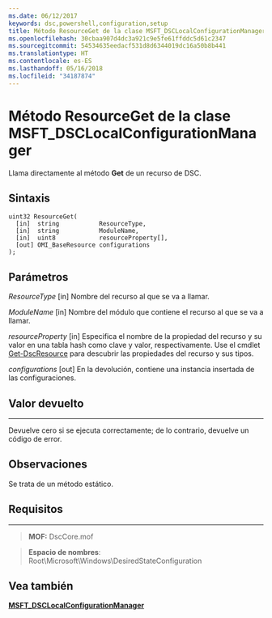 ```yaml
---
ms.date: 06/12/2017
keywords: dsc,powershell,configuration,setup
title: Método ResourceGet de la clase MSFT_DSCLocalConfigurationManager
ms.openlocfilehash: 30cbaa907d4dc3a921c9e5fe61ffddc5d61c2347
ms.sourcegitcommit: 54534635eedacf531d8d6344019dc16a50b8b441
ms.translationtype: HT
ms.contentlocale: es-ES
ms.lasthandoff: 05/16/2018
ms.locfileid: "34187874"
---
```

# <a name="resourceget-method-of-the-msftdsclocalconfigurationmanager-class"></a>Método ResourceGet de la clase MSFT_DSCLocalConfigurationManager

Llama directamente al método **Get** de un recurso de DSC.

<a name="syntax"></a>Sintaxis
------

```mof
uint32 ResourceGet(
  [in]  string           ResourceType,
  [in]  string           ModuleName,
  [in]  uint8            resourceProperty[],
  [out] OMI_BaseResource configurations
);
```

<a name="parameters"></a>Parámetros
----------

*ResourceType* \[in\] Nombre del recurso al que se va a llamar.

*ModuleName* \[in\] Nombre del módulo que contiene el recurso al que se va a llamar.

*resourceProperty* \[in\] Especifica el nombre de la propiedad del recurso y su valor en una tabla hash como clave y valor, respectivamente. Use el cmdlet [Get-DscResource](https://technet.microsoft.com/library/dn521625.aspx) para descubrir las propiedades del recurso y sus tipos.

*configurations* \[out\] En la devolución, contiene una instancia insertada de las configuraciones.

## <a name="return-value"></a>Valor devuelto
------------

Devuelve cero si se ejecuta correctamente; de lo contrario, devuelve un código de error.

## <a name="remarks"></a>Observaciones

Se trata de un método estático.

## <a name="requirements"></a>Requisitos
------------
>**MOF:** DscCore.mof

>**Espacio de nombres**: Root\Microsoft\Windows\DesiredStateConfiguration


## <a name="see-also"></a>Vea también


[**MSFT_DSCLocalConfigurationManager**](msft-dsclocalconfigurationmanager.md)